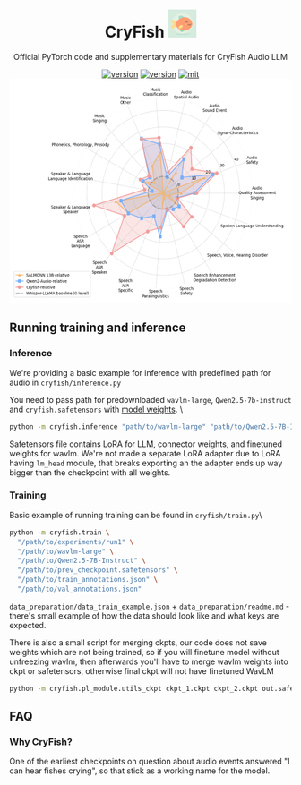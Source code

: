 
<div align="center">
    <h1>
    CryFish <img src="media/logo.png" alt="logo" style="height: 50px;">
    </h1>
    <p>
    Official PyTorch code and supplementary materials for CryFish Audio LLM 
    </p>
    </p>
    <a href=""><img src="https://img.shields.io/badge/arXiv-soon-b31b1b" alt="version"></a>
    <a href="https://huggingface.co/theio/CryFish"><img src="https://img.shields.io/badge/Cryfish-🤗-ffcc66" alt="version"></a>
    <a href="https://www.apache.org/licenses/LICENSE-2.0"><img src="https://img.shields.io/badge/License-Apache%202.0-blue.svg" alt="mit"></a>
</div>


<div align="center">
<img src="media/rose_metrics.png" alt="metrics" style="height: 400px;">
</div>

## Running training and inference

### Inference
We're providing a basic example for inference with predefined path for audio in `cryfish/inference.py`


You need to pass path for predownloaded `wavlm-large`, `Qwen2.5-7b-instruct` and `cryfish.safetensors` with [model weights](https://https://huggingface.co/theio/CryFish). \


```bash
python -m cryfish.inference "path/to/wavlm-large" "path/to/Qwen2.5-7B-Instruct" --ckpt "/path/to/cryfish.safetensors"

```
Safetensors file contains LoRA for LLM, connector weights, and finetuned weights for wavlm. We're not made a separate LoRA adapter due to LoRA having `lm_head` module, that breaks exporting an the adapter ends up way bigger than the checkpoint with all weights. 

### Training
Basic example of running training can be found in `cryfish/train.py`\\
```bash
python -m cryfish.train \
  "/path/to/experiments/run1" \
  "/path/to/wavlm-large" \
  "/path/to/Qwen2.5-7B-Instruct" \
  "/path/to/prev_checkpoint.safetensors" \
  "/path/to/train_annotations.json" \
  "/path/to/val_annotations.json"
```

`data_preparation/data_train_example.json` + `data_preparation/readme.md` - there's small example of how the data should look like and what keys are expected. 


There is also a small script for merging ckpts, our code does not save weights which are not being trained, so if you will finetune model without unfreezing wavlm, then afterwards you'll have to merge wavlm weights into ckpt or safetensors, 
otherwise final ckpt will not have finetuned WavLM
```bash
python -m cryfish.pl_module.utils_ckpt ckpt_1.ckpt ckpt_2.ckpt out.safetensors
```

## FAQ

### Why CryFish?

One of the earliest checkpoints on question about audio events answered "I can hear fishes crying", so that stick as a working name for the model.
